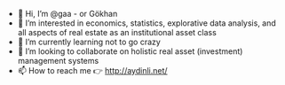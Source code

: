 - 👋 Hi, I’m @gaa - or Gökhan 
- 👀 I’m interested in economics, statistics, explorative data analysis, and all aspects of real estate as an institutional asset class
- 🌱 I’m currently learning not to go crazy 
- 💞️ I’m looking to collaborate on holistic real asset (investment) management systems
- 📫 How to reach me 👉 http://aydinli.net/

<!---
gaa/gaa is a ✨ special ✨ repository because its `README.md` (this file) appears on your GitHub profile.
You can click the Preview link to take a look at your changes.
--->
